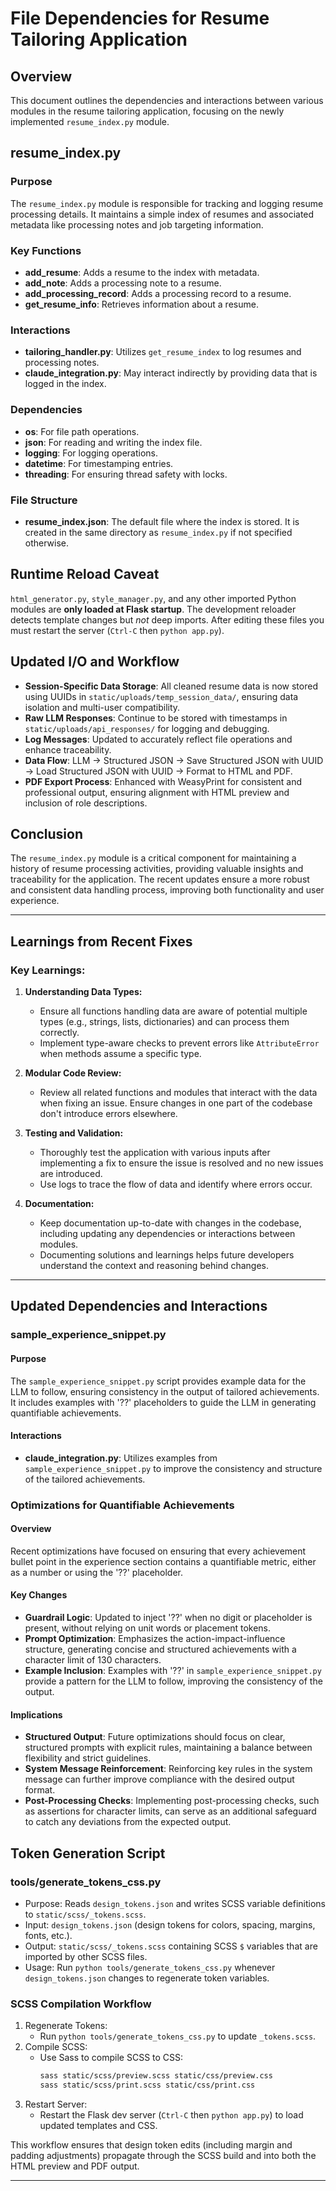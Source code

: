# File Dependencies for Resume Tailoring Application

## Overview
This document outlines the dependencies and interactions between various modules in the resume tailoring application, focusing on the newly implemented `resume_index.py` module.

## resume_index.py

### Purpose
The `resume_index.py` module is responsible for tracking and logging resume processing details. It maintains a simple index of resumes and associated metadata like processing notes and job targeting information.

### Key Functions
- **add_resume**: Adds a resume to the index with metadata.
- **add_note**: Adds a processing note to a resume.
- **add_processing_record**: Adds a processing record to a resume.
- **get_resume_info**: Retrieves information about a resume.

### Interactions
- **tailoring_handler.py**: Utilizes `get_resume_index` to log resumes and processing notes.
- **claude_integration.py**: May interact indirectly by providing data that is logged in the index.

### Dependencies
- **os**: For file path operations.
- **json**: For reading and writing the index file.
- **logging**: For logging operations.
- **datetime**: For timestamping entries.
- **threading**: For ensuring thread safety with locks.

### File Structure
- **resume_index.json**: The default file where the index is stored. It is created in the same directory as `resume_index.py` if not specified otherwise.

## Runtime Reload Caveat
`html_generator.py`, `style_manager.py`, and any other imported Python modules are **only loaded at Flask startup**.  The development reloader detects template changes but *not* deep imports.  After editing these files you must restart the server (`Ctrl-C` then `python app.py`).

## Updated I/O and Workflow

- **Session-Specific Data Storage**: All cleaned resume data is now stored using UUIDs in `static/uploads/temp_session_data/`, ensuring data isolation and multi-user compatibility.
- **Raw LLM Responses**: Continue to be stored with timestamps in `static/uploads/api_responses/` for logging and debugging.
- **Log Messages**: Updated to accurately reflect file operations and enhance traceability.
- **Data Flow**: LLM -> Structured JSON -> Save Structured JSON with UUID -> Load Structured JSON with UUID -> Format to HTML and PDF.
- **PDF Export Process**: Enhanced with WeasyPrint for consistent and professional output, ensuring alignment with HTML preview and inclusion of role descriptions.

## Conclusion
The `resume_index.py` module is a critical component for maintaining a history of resume processing activities, providing valuable insights and traceability for the application. The recent updates ensure a more robust and consistent data handling process, improving both functionality and user experience.

---

## Learnings from Recent Fixes

### Key Learnings:

1. **Understanding Data Types:**
   - Ensure all functions handling data are aware of potential multiple types (e.g., strings, lists, dictionaries) and can process them correctly.
   - Implement type-aware checks to prevent errors like `AttributeError` when methods assume a specific type.

2. **Modular Code Review:**
   - Review all related functions and modules that interact with the data when fixing an issue. Ensure changes in one part of the codebase don't introduce errors elsewhere.

3. **Testing and Validation:**
   - Thoroughly test the application with various inputs after implementing a fix to ensure the issue is resolved and no new issues are introduced.
   - Use logs to trace the flow of data and identify where errors occur.

4. **Documentation:**
   - Keep documentation up-to-date with changes in the codebase, including updating any dependencies or interactions between modules.
   - Documenting solutions and learnings helps future developers understand the context and reasoning behind changes.

---

## Updated Dependencies and Interactions

### sample_experience_snippet.py

#### Purpose
The `sample_experience_snippet.py` script provides example data for the LLM to follow, ensuring consistency in the output of tailored achievements. It includes examples with '??' placeholders to guide the LLM in generating quantifiable achievements.

#### Interactions
- **claude_integration.py**: Utilizes examples from `sample_experience_snippet.py` to improve the consistency and structure of the tailored achievements.

### Optimizations for Quantifiable Achievements

#### Overview
Recent optimizations have focused on ensuring that every achievement bullet point in the experience section contains a quantifiable metric, either as a number or using the '??' placeholder.

#### Key Changes
- **Guardrail Logic**: Updated to inject '??' when no digit or placeholder is present, without relying on unit words or placement tokens.
- **Prompt Optimization**: Emphasizes the action-impact-influence structure, generating concise and structured achievements with a character limit of 130 characters.
- **Example Inclusion**: Examples with '??' in `sample_experience_snippet.py` provide a pattern for the LLM to follow, improving the consistency of the output.

#### Implications
- **Structured Output**: Future optimizations should focus on clear, structured prompts with explicit rules, maintaining a balance between flexibility and strict guidelines.
- **System Message Reinforcement**: Reinforcing key rules in the system message can further improve compliance with the desired output format.
- **Post-Processing Checks**: Implementing post-processing checks, such as assertions for character limits, can serve as an additional safeguard to catch any deviations from the expected output.

## Token Generation Script

### tools/generate_tokens_css.py

- Purpose: Reads `design_tokens.json` and writes SCSS variable definitions to `static/scss/_tokens.scss`.
- Input: `design_tokens.json` (design tokens for colors, spacing, margins, fonts, etc.).
- Output: `static/scss/_tokens.scss` containing SCSS `$` variables that are imported by other SCSS files.
- Usage: Run `python tools/generate_tokens_css.py` whenever `design_tokens.json` changes to regenerate token variables.

### SCSS Compilation Workflow

1. Regenerate Tokens:
   - Run `python tools/generate_tokens_css.py` to update `_tokens.scss`.
2. Compile SCSS:
   - Use Sass to compile SCSS to CSS:
     ```bash
     sass static/scss/preview.scss static/css/preview.css
     sass static/scss/print.scss static/css/print.css
     ```
3. Restart Server:
   - Restart the Flask dev server (`Ctrl-C` then `python app.py`) to load updated templates and CSS.

This workflow ensures that design token edits (including margin and padding adjustments) propagate through the SCSS build and into both the HTML preview and PDF output.

--- 